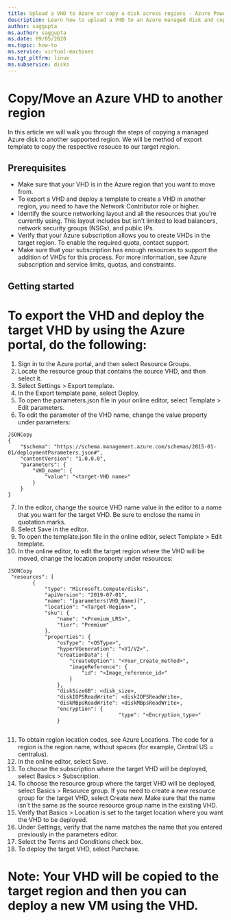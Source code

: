 ```yaml
---
title: Upload a VHD to Azure or copy a disk across regions - Azure PowerShell
description: Learn how to upload a VHD to an Azure managed disk and copy a managed disk across regions, using Azure PowerShell, via direct upload.    
author: saggupta
ms.author: saggupta
ms.date: 09/05/2020
ms.topic: how-to
ms.service: virtual-machines
ms.tgt_pltfrm: linux
ms.subservice: disks
---
```


# Copy/Move an Azure VHD to another region

In this article we will walk you through the steps of copying a managed Azure disk to another supported region. We will be method of export template to copy the respective resouce to our target region.

## Prerequisites

- Make sure that your VHD is in the Azure region that you want to move from.
- To export a VHD and deploy a template to create a VHD in another region, you need to have the Network Contributor role or higher.
- Identify the source networking layout and all the resources that you're currently using. This layout includes but isn't limited to load balancers, network security groups (NSGs), and public IPs.
-	Verify that your Azure subscription allows you to create VHDs in the target region. To enable the required quota, contact support.
-	Make sure that your subscription has enough resources to support the addition of VHDs for this process. For more information, see Azure subscription and service limits, quotas, and constraints.

## Getting started

# To export the VHD and deploy the target VHD by using the Azure portal, do the following:

1.	Sign in to the Azure portal, and then select Resource Groups.
2.	Locate the resource group that contains the source VHD, and then select it.
3.	Select Settings > Export template.
4.	In the Export template pane, select Deploy.
5.	To open the parameters.json file in your online editor, select Template > Edit parameters.
6.	To edit the parameter of the VHD name, change the value property under parameters:

```
JSONCopy
{
    "$schema": "https://schema.management.azure.com/schemas/2015-01-01/deploymentParameters.json#",
    "contentVersion": "1.0.0.0",
    "parameters": {
        "VHD_name": {
            "value": "<target-VHD name>"
        }
    }
}
```

7.	In the editor, change the source VHD name value in the editor to a name that you want for the target VHD. Be sure to enclose the name in quotation marks.
8.	Select Save in the editor.
9.	To open the template.json file in the online editor, select Template > Edit template.
10.	In the online editor, to edit the target region where the VHD will be moved, change the location property under resources:

```
JSONCopy
 "resources": [
        {
            "type": "Microsoft.Compute/disks",
            "apiVersion": "2019-07-01",
            "name": "[parameters(VHD_Name)]",
            "location": "<Target-Region>",
            "sku": {
                "name": "<Premium_LRS>",
                "tier": "Premium"
            },
            "properties": {
                "osType": "<OSType>",
                "hyperVGeneration": "<V1/V2>",
                "creationData": {
                    "createOption": "<Your_Create_method>",
                    "imageReference": {
                        "id": "<Image_reference_id>"
                    }
                },
                "diskSizeGB": <disk_size>,
                "diskIOPSReadWrite": <diskIOPSReadWrite>,
                "diskMBpsReadWrite": <diskMBpsReadWrite>,
                "encryption": {
                                    "type": "<Encryption_type>"
                }


```

11.	To obtain region location codes, see Azure Locations. The code for a region is the region name, without spaces (for example, Central US = centralus).
12.	In the online editor, select Save.
13.	To choose the subscription where the target VHD will be deployed, select Basics > Subscription.
14.	To choose the resource group where the target VHD will be deployed, select Basics > Resource group.
If you need to create a new resource group for the target VHD, select Create new. Make sure that the name isn't the same as the source resource group name in the existing VHD.
15.	Verify that Basics > Location is set to the target location where you want the VHD to be deployed.
16.	Under Settings, verify that the name matches the name that you entered previously in the parameters editor.
17.	Select the Terms and Conditions check box.
18.	To deploy the target VHD, select Purchase.

# Note: Your VHD will be copied to the target region and then you can deploy a new VM using the VHD.

